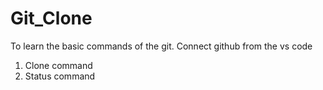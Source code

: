 # Git_Clone
To learn the basic commands of the git. Connect github from the vs code

1) Clone command
2) Status command
